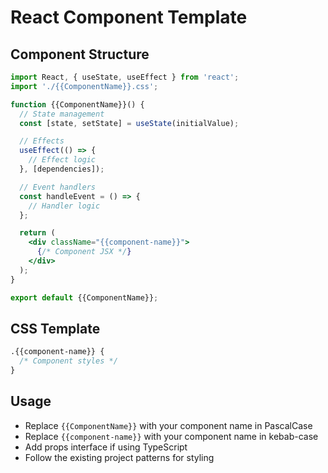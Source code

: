 # React Component Template

## Component Structure
```jsx
import React, { useState, useEffect } from 'react';
import './{{ComponentName}}.css';

function {{ComponentName}}() {
  // State management
  const [state, setState] = useState(initialValue);

  // Effects
  useEffect(() => {
    // Effect logic
  }, [dependencies]);

  // Event handlers
  const handleEvent = () => {
    // Handler logic
  };

  return (
    <div className="{{component-name}}">
      {/* Component JSX */}
    </div>
  );
}

export default {{ComponentName}};
```

## CSS Template
```css
.{{component-name}} {
  /* Component styles */
}
```

## Usage
- Replace `{{ComponentName}}` with your component name in PascalCase
- Replace `{{component-name}}` with your component name in kebab-case
- Add props interface if using TypeScript
- Follow the existing project patterns for styling